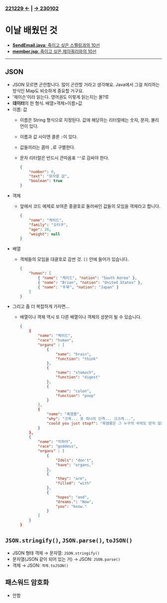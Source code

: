﻿### [221229 ←](/221205-_JSP/22-12/221229/) | [→ 230102](/221205-_JSP/230102/)

# 이날 배웠던 것

- [**SendEmail.java**: 죽이고 싶은 스펠링과의 10선](/221205-_JSP/22-12/221230/jslhrdServlet/SendEmail.java)
- [**member.jsp**: 죽이고 싶은 제이쿼리와의 10선](/221205-_JSP/22-12/221230/jslhrdServlet/member.jsp)

---

## JSON

- JSON 모르면 곤란합니다. 많이 곤란할 거라고 생각해요. Java에서 그걸 처리하는 방식인 Map도 비슷하게 중요할 거구요.
- '제이슨'이라 읽는다. 영어권도 이렇게 읽는지는 몰?루
- **데이터**의 한 형식. 배열>객체>이름>값
- 이름: 값
    - 이름은 String 형식으로 지정된다. 값에 해당하는 리터럴에는 숫자, 문자, 불리언이 있다.
    - 이름과 값 사이엔 콜론 `:`이 있다.
    - 값들끼리는 콤마 `,`로 구별한다.
    - 문자 리터럴은 반드시 큰따옴표 `""`로 감싸야 한다.
    
        ```json
        {
            "number": 0,
            "text": "문자열 값",
            "boolean": true
        }
        ```
- 객체
    - 앞에서 코드 예제로 보여준 중괄호로 둘러싸인 값들의 모임을 객체라고 합니다.

        ```json
        {
            "name": "케이드",
            "family": "오타쿠",
            "age": 28,
            "weight": null
        }
        ```
- 배열
    - 객체들의 모임을 대괄호로 감싼 것. `[]` 안에 들어가 있습니다.

        ```json
        {
            "human": [
                { "name": "케이드", "nation": "South Korea" },
                { "name": "Brian", "nation": "United States" },
                { "name": "千早", "nation": "Japan" }
            ]
        }
        ```
- 그리고 좀 더 복잡하게 가자면...
    - 배열이나 객체 역시 또 다른 배열이나 객체의 성분이 될 수 있습니다.

        ```json
        {
            {
                "name": "케이드",
                "race": "human",
                "organs" : [
                    {
                        "name": "brain",
                        "function": "think"
                    },
                    {
                        "name": "stomach",
                        "function": "digest"
                    },
                    {
                        "name": "colon",
                        "function": "poop"
                    }
                ],
                {
                    "name": "흑염룡",
                    "why": "크큭... 또 하나의 인격... 크크큭...",
                    "could you just stop?": "흑염룡은 그 누구의 속박도 받지 않는다..."
                }
            },
            {
                "name": "치하야",
                "race": "goddess",
                "organs" : [
                    {
                        "Idols": "don't",
                        "have": "organs,"
                    },
                    {
                        "they": "are",
                        "filled": "with"
                    },
                    {
                        "hopes": "and",
                        "dreams.": "Now",
                        "you": "know."
                    }
                ]
            }
        }
        ```

## `JSON.stringify()`, `JSON.parse()`, `toJSON()`

- JSON 형태 객체 → 문자열: `JSON.stringify()`
- 문자열(JSON 같이 되어 있는 거) → JSON: `JSON.parse()`
- 객체 → JSON: `객체.toJSON()`

## 패스워드 암호화

- 안함